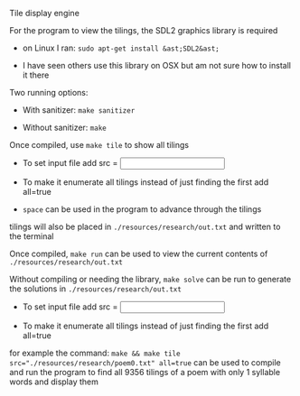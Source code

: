 Tile display engine

For the program to view the tilings, the SDL2 graphics library is required

* on Linux I ran: `sudo apt-get install &ast;SDL2&ast;`

* I have seen others use this library on OSX but am not sure how to install it there

Two running options:

* With sanitizer: `make sanitizer`

* Without sanitizer: `make`

Once compiled, use `make tile` to show all tilings

* To set input file add src = <input poem>

* To make it enumerate all tilings instead of just finding the first add all=true

* `space` can be used in the program to advance through the tilings

tilings will also be placed in `./resources/research/out.txt` and written to the terminal

Once compiled, `make run` can be used to view the current contents of `./resources/research/out.txt`

Without compiling or needing the library, `make solve` can be run to generate the solutions in `./resources/research/out.txt`

* To set input file add src = <input poem>

* To make it enumerate all tilings instead of just finding the first add all=true

for example the command: `make && make tile src="./resources/research/poem0.txt" all=true` can be used to compile and run the program to find all 9356 tilings of a poem with only 1 syllable words and display them



